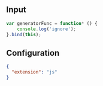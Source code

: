 
## Input
```javascript input
var generatorFunc = function* () {
    console.log('ignore');
}.bind(this);
```

## Configuration
```json configuration
{
  "extension": "js"
}
```
